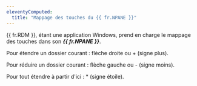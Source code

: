```yaml
---
eleventyComputed:
  title: "Mappage des touches du {{ fr.NPANE }}"
---
```

{{ fr.RDM }}, étant une application Windows, prend en charge le mappage des touches dans son ***{{ fr.NPANE }}***.

Pour étendre un dossier courant : flèche droite ou + (signe plus).

Pour réduire un dossier courant : flèche gauche ou - (signe moins).

Pour tout étendre à partir d'ici : * (signe étoile).
